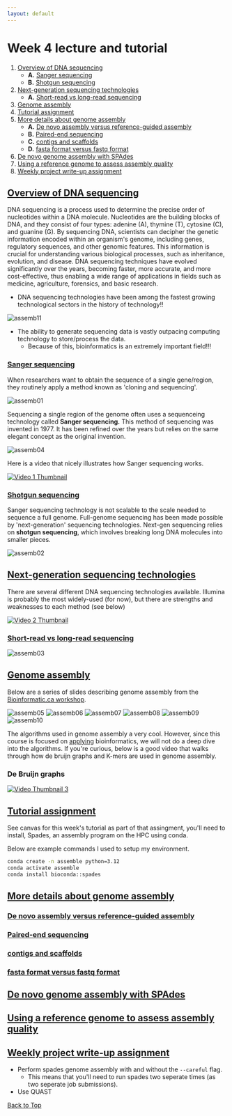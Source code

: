 ```yaml
---
layout: default
---
```


<a name="top"></a>

# Week 4 lecture and tutorial
1. [Overview of DNA sequencing](#DNAseq)
   - **A.** [Sanger sequencing](#sanger)
   - **B.** [Shotgun sequencing](#shotgun)
2. [Next-generation sequencing technologies](#next_gen)
   - **A.** [Short-read vs long-read sequencing](#versus)
3. [Genome assembly](#assembly)
4. [Tutorial assignment](#assign)
5. [More details about genome assembly](#details)
   - **A.** [De novo assembly versus reference-guided assembly](#versus)
   - **B.** [Paired-end sequencing](#paired)
   - **C.** [contigs and scaffolds](#scaff)
   - **D.** [fasta format versus fastq format](#formats)
6. [De novo genome assembly with SPAdes](#spades)
7. [Using a reference genome to assess assembly quality](#quality)
8. [Weekly project write-up assignment](#writeup)


## <ins>**Overview of DNA sequencing**<ins> <a name="DNAseq"></a>
DNA sequencing is a process used to determine the precise order of nucleotides within a DNA molecule. Nucleotides are the building blocks of DNA, and they consist of four types: adenine (A), thymine (T), cytosine (C), and guanine (G). By sequencing DNA, scientists can decipher the genetic information encoded within an organism's genome, including genes, regulatory sequences, and other genomic features. This information is crucial for understanding various biological processes, such as inheritance, evolution, and disease. DNA sequencing techniques have evolved significantly over the years, becoming faster, more accurate, and more cost-effective, thus enabling a wide range of applications in fields such as medicine, agriculture, forensics, and basic research.

- DNA sequencing technologies have been among the fastest growing technological sectors in the history of technology!!

![assemb11](/Images/Week04/assemb11.png)

- The ability to generate sequencing data is vastly outpacing computing technology to store/process the data.
   - Because of this, bioinformatics is an extremely important field!!!

### <ins>**Sanger sequencing**<ins> <a name="sanger"></a>

When researchers want to obtain the sequence of a single gene/region, they routinely apply a method known as 'cloning and sequencing'. 

![assemb01](/Images/Week04/assemb01.png)

Sequencing a single region of the genome often uses a sequenceing technology called **Sanger sequencing.** This method of sequencing was invented in 1977. It has been refined over the years but relies on the same elegant concept as the original invention.

![assemb04](/Images/Week04/assemb04.png)

Here is a video that nicely illustrates how Sanger sequencing works. 

[![Video 1 Thumbnail](https://img.youtube.com/vi/l0JVVPt4vNw/0.jpg)](https://www.youtube.com/watch?v=l0JVVPt4vNw)

### <ins>**Shotgun sequencing**<ins> <a name="shotgun"></a>

Sanger sequencing technology is not scalable to the scale needed to sequence a full genome. Full-genome sequencing has been made possible by 'next-generation' sequencing technologies. Next-gen sequencing relies on **shotgun sequencing**, which involves breaking long DNA molecules into smaller pieces.

![assemb02](/Images/Week04/assemb02.png)

## <ins>**Next-generation sequencing technologies**<ins> <a name="next_gen"></a>

There are several different DNA sequencing technologies available. Illumina is probably the most widely-used (for now), but there are strengths and weaknesses to each method (see below)

[![Video 2 Thumbnail](https://img.youtube.com/vi/CZeN-IgjYCo/0.jpg)](https://www.youtube.com/watch?v=CZeN-IgjYCo)

### <ins>**Short-read vs long-read sequencing**<ins> <a name="versus"></a>

![assemb03](/Images/Week04/assemb03.png)

## <ins>**Genome assembly**<ins> <a name="assembly"></a>
Below are a series of slides describing genome assembly from the [Bioinformatic.ca workshop](https://bioinformaticsdotca.github.io/BiCG_2019).



![assemb05](/Images/Week04/assemb05.png)
![assemb06](/Images/Week04/assemb06.png)
![assemb07](/Images/Week04/assemb07.png)
![assemb08](/Images/Week04/assemb08.png)
![assemb09](/Images/Week04/assemb09.png)
![assemb10](/Images/Week04/assemb10.png)

The algorithms used in genome assembly a very cool. However, since this course is focused on <ins>applying</ins> bioinformatics, we will not do a deep dive into the algorithms. If you're curious, below is a good video that walks through how de bruijn graphs and K-mers are used in genome assembly.

### De Bruijn graphs
[![Video Thumbnail 3](https://img.youtube.com/vi/TNYZZKrjCSk/0.jpg)](https://www.youtube.com/watch?v=TNYZZKrjCSk)


## <ins>**Tutorial assignment**<ins> <a name="assign"></a>
See canvas for this week's tutorial as part of that assingment, you'll need to install, Spades, an assembly program on the HPC using conda.

Below are example commands I used to setup my environment.
```bash
conda create -n assemble python=3.12
conda activate assemble
conda install bioconda::spades
```

## <ins>**More details about genome assembly**<ins> <a name="details"></a>

### <ins>**De novo assembly versus reference-guided assembly**<ins> <a name="versus"></a>

### <ins>**Paired-end sequencing**<ins> <a name="paired"></a>

### <ins>**contigs and scaffolds**<ins> <a name="scaff"></a>

### <ins>**fasta format versus fastq format**<ins> <a name="formats"></a>

## <ins>**De novo genome assembly with SPAdes**<ins> <a name="spades"></a>

## <ins>**Using a reference genome to assess assembly quality**<ins> <a name="quality"></a>

## <ins>**Weekly project write-up assignment**<ins> <a name="writeup"></a>
- Perform spades genome assembly with and without the `--careful` flag.
   - This means that you'll need to run spades two seperate times (as two seperate job submissions).
- Use QUAST 

[Back to Top](#top)

